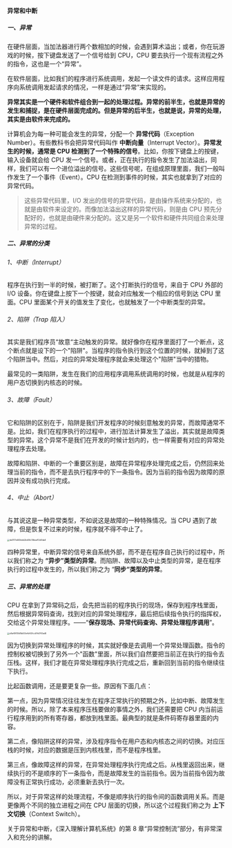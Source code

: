 #### 异常和中断

##### 一、异常

在硬件层面，当加法器进行两个数相加的时候，会遇到算术溢出；或者，你在玩游戏的时候，按下键盘发送了一个信号给到 CPU，CPU 要去执行一个现有流程之外的指令，这也是一个“异常”。

在软件层面，比如我们的程序进行系统调用，发起一个读文件的请求。这样应用程序向系统调用发起请求的情况，一样是通过“异常”来实现的。

**异常其实是一个硬件和软件组合到一起的处理过程。异常的前半生，也就是异常的发生和捕捉，是在硬件层面完成的。但是异常的后半生，也就是说，异常的处理，其实是由软件来完成的。**

计算机会为每一种可能会发生的异常，分配一个 **异常代码**（Exception Number）。有些教科书会把异常代码叫作 **中断向量**（Interrupt Vector）。**异常发生的时候，通常是 CPU 检测到了一个特殊的信号**。比如，你按下键盘上的按键，输入设备就会给 CPU 发一个信号。或者，正在执行的指令发生了加法溢出，同样，我们可以有一个进位溢出的信号。这些信号呢，在组成原理里面，我们一般叫作发生了一个事件（Event）。CPU 在检测到事件的时候，其实也就拿到了对应的异常代码。

> 这些异常代码里，I/O 发出的信号的异常代码，是由操作系统来分配的，也就是由软件来设定的。而像加法溢出这样的异常代码，则是由 CPU 预先分配好的，也就是由硬件来分配的。这又是另一个软件和硬件共同组合来处理异常的过程。

##### 二、异常的分类

###### 1、中断（Interrupt）

程序在执行到一半的时候，被打断了。这个打断执行的信号，来自于 CPU 外部的 I/O 设备。你在键盘上按下一个按键，就会对应触发一个相应的信号到达 CPU 里面。CPU 里面某个开关的值发生了变化，也就触发了一个中断类型的异常。

###### 2、陷阱（Trap 陷入）

其实是我们程序员“故意“主动触发的异常。就好像你在程序里面打了一个断点，这个断点就是设下的一个"陷阱"。当程序的指令执行到这个位置的时候，就掉到了这个陷阱当中。然后，对应的异常处理程序就会来处理这个"陷阱"当中的猎物。

最常见的一类陷阱，发生在我们的应用程序调用系统调用的时候，也就是从程序的用户态切换到内核态的时候。

###### 3、故障（Fault）

它和陷阱的区别在于，陷阱是我们开发程序的时候刻意触发的异常，而故障通常不是。比如，我们在程序执行的过程中，进行加法计算发生了溢出，其实就是故障类型的异常。这个异常不是我们在开发的时候计划内的，也一样需要有对应的异常处理程序去处理。

故障和陷阱、中断的一个重要区别是，故障在异常程序处理完成之后，仍然回来处理当前的指令，而不是去执行程序中的下一条指令。因为当前的指令因为故障的原因并没有成功执行完成。

###### 4、中止（Abort）

与其说这是一种异常类型，不如说这是故障的一种特殊情况。当 CPU 遇到了故障，但是恢复不过来的时候，程序就不得不中止了。

<img src="https://liuyang-picbed.oss-cn-shanghai.aliyuncs.com/img/da0117e669ebd2bd06c19beaf12d0da8.jpeg" alt="da0117e669ebd2bd06c19beaf12d0da8" style="zoom: 33%;" />

四种异常里，中断异常的信号来自系统外部，而不是在程序自己执行的过程中，所以我们称之为 **“异步”类型的异常**。而陷阱、故障以及中止类型的异常，是在程序执行的过程中发生的，所以我们称之为 “**同步“类型的异常**。



##### 三、异常的处理

CPU 在拿到了异常码之后，会先把当前的程序执行的现场，保存到程序栈里面，然后根据异常码查询，找到对应的异常处理程序，最后把后续指令执行的指挥权，交给这个异常处理程序。——“**保存现场、异常代码查询、异常处理程序调用**”。

<img src="https://liuyang-picbed.oss-cn-shanghai.aliyuncs.com/img/e8a49f09d1bb50e4d42fccd14d743ad6.jpeg" alt="e8a49f09d1bb50e4d42fccd14d743ad6" style="zoom: 33%;" />

因为切换到异常处理程序的时候，其实就好像是去调用一个异常处理函数。指令的控制权被切换到了另外一个"函数"里面，所以我们自然要把当前正在执行的指令去压栈。这样，我们才能在异常处理程序执行完成之后，重新回到当前的指令继续往下执行。



比起函数调用，还是要更复杂一些。原因有下面几点：

第一点，因为异常情况往往发生在程序正常执行的预期之外，比如中断、故障发生的时候。所以，除了本来程序压栈要做的事情之外，我们还需要把 CPU 内当前运行程序用到的所有寄存器，都放到栈里面。最典型的就是条件码寄存器里面的内容。

第二点，像陷阱这样的异常，涉及程序指令在用户态和内核态之间的切换。对应压栈的时候，对应的数据是压到内核栈里，而不是程序栈里。

第三点，像故障这样的异常，在异常处理程序执行完成之后。从栈里返回出来，继续执行的不是顺序的下一条指令，而是故障发生的当前指令。因为当前指令因为故障没有正常执行成功，必须重新去执行一次。

所以，对于异常这样的处理流程，不像是顺序执行的指令间的函数调用关系。而是更像两个不同的独立进程之间在 CPU 层面的切换，所以这个过程我们称之为 **上下文切换**（Context Switch）。



关于异常和中断，《深入理解计算机系统》的第 8 章“异常控制流”部分，有非常深入和充分的讲解。